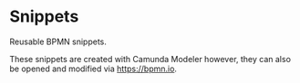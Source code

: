 # Snippets

Reusable BPMN snippets.

These snippets are created with Camunda Modeler however, they can also be opened and modified via <https://bpmn.io>.

